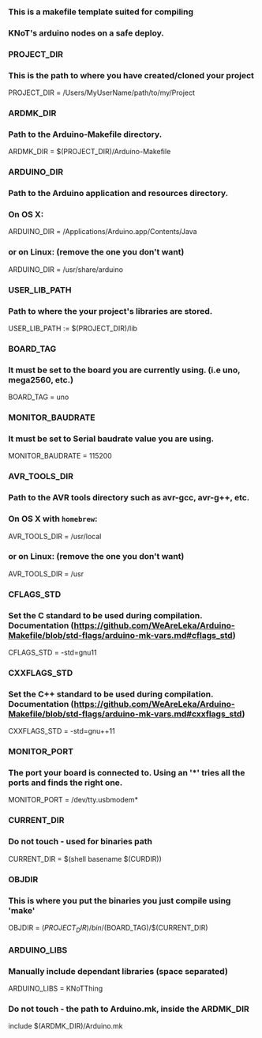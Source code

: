 ### This is a makefile template suited for compiling
### KNoT's arduino nodes on a safe deploy.

### PROJECT_DIR
### This is the path to where you have created/cloned your project
PROJECT_DIR = /Users/MyUserName/path/to/my/Project
### ARDMK_DIR
### Path to the Arduino-Makefile directory.
ARDMK_DIR         = $(PROJECT_DIR)/Arduino-Makefile

### ARDUINO_DIR
### Path to the Arduino application and resources directory.
### On OS X:
ARDUINO_DIR       = /Applications/Arduino.app/Contents/Java
### or on Linux: (remove the one you don't want)
ARDUINO_DIR       = /usr/share/arduino

### USER_LIB_PATH
### Path to where the your project's libraries are stored.
USER_LIB_PATH    :=  $(PROJECT_DIR)/lib

### BOARD_TAG
### It must be set to the board you are currently using. (i.e uno, mega2560, etc.)
BOARD_TAG = uno

### MONITOR_BAUDRATE
### It must be set to Serial baudrate value you are using.
MONITOR_BAUDRATE  = 115200

### AVR_TOOLS_DIR
### Path to the AVR tools directory such as avr-gcc, avr-g++, etc.
### On OS X with `homebrew`:
AVR_TOOLS_DIR     = /usr/local
### or on Linux: (remove the one you don't want)
AVR_TOOLS_DIR = /usr

### CFLAGS_STD
### Set the C standard to be used during compilation. Documentation (https://github.com/WeAreLeka/Arduino-Makefile/blob/std-flags/arduino-mk-vars.md#cflags_std)
CFLAGS_STD        = -std=gnu11

### CXXFLAGS_STD
### Set the C++ standard to be used during compilation. Documentation (https://github.com/WeAreLeka/Arduino-Makefile/blob/std-flags/arduino-mk-vars.md#cxxflags_std)
CXXFLAGS_STD      = -std=gnu++11

### MONITOR_PORT
### The port your board is connected to. Using an '*' tries all the ports and finds the right one.
MONITOR_PORT = /dev/tty.usbmodem*

### CURRENT_DIR
### Do not touch - used for binaries path
CURRENT_DIR       = $(shell basename $(CURDIR))

### OBJDIR
### This is where you put the binaries you just compile using 'make'
OBJDIR            = $(PROJECT_DIR)/bin/$(BOARD_TAG)/$(CURRENT_DIR)

### ARDUINO_LIBS
### Manually include dependant libraries (space separated)
ARDUINO_LIBS = KNoTThing

### Do not touch - the path to Arduino.mk, inside the ARDMK_DIR
include $(ARDMK_DIR)/Arduino.mk
